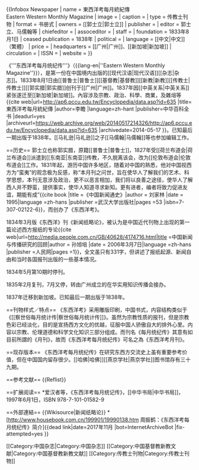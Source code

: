 {{Infobox Newspaper
| name                = 東西洋考每月統紀傳<br>Eastern Western Monthly Magazine
| image               = 
| caption             = 
| type                = 传教士刊物
| format              = 书册式
| owners              = [[郭士立|郭士立]]
| publisher           = 
| editor              = 郭士立、马儒翰等
| chiefeditor         = 
| assoceditor         = 
| staff               = 
| foundation          = 1833年8月1日
| ceased publication  = 1838年
| political           = 
| language            = [[中文|中文]]（繁體）
| price               = 
| headquarters        = [[广州|广州]]、[[新加坡|新加坡]]
| circulation         = 
| ISSN                = 
| website             = 
}}

《'''东西洋考每月统纪传'''》（{{lang-en|''Eastern Western Monthly Magazine''}}），是第一份在中国境内出版的[[现代汉语|现代汉语]][[杂志|杂志]]。1833年8月1日由[[普鲁士|普鲁士]][[基督教|基督教]][[新教|新教]][[传教士|传教士]][[郭实腊|郭实腊]]创刊于[[广州|广州]]。1837年因[[中英关系|中英关系]]紧张遂迁至[[新加坡|新加坡]]。內容涉及宗教、政治、科學、商業，及雜俎等<ref name="李瞻">{{cite web|url=http://ap6.pccu.edu.tw/Encyclopedia/data.asp?id=635 |title=東西洋考每月統紀傳 |author=李瞻 |language=zh-hant |publisher=中华百科全书 |deadurl=yes |archiveurl=https://web.archive.org/web/20140517214326/http://ap6.pccu.edu.tw/Encyclopedia/data.asp?id=635 |archivedate=2014-05-17 }}</ref>。已知最后一期出版于1838年。[[马礼逊|马礼逊]]之子[[马儒翰|马儒翰]]等也参加编辑工作。

==历史==
郭士立也称郭实腊，原籍[[普鲁士|普鲁士]]，1827年受[[荷兰布道会|荷兰布道会]]派遣到[[东南亚|东南亚]]传教，不久脱离该会，改为[[伦敦布道会|伦敦布道会]]工作。1831年起，游历中国许多地区，随着对中国的熟悉，他对中国视西方为“蛮夷”的观念极为反感，称“本月刊之问世，旨在使华人了解我们的艺术、科学思想，本刊无意涉及政治，更不以恶言相加，我们将以良善之途径，使华人了解西人并不野蛮，提供事实，使华人知道寻求新知。更有进者，编者将致力促进友谊，期能有成”<ref>{{cite book |title =《中国新闻通史》|author = 刘家林 |date = 1995|language =zh-hans |publisher =武汉大学出版社|pages =53 |isbn=7-307-02122-6}}</ref>，而创办了《东西洋考》。

1834年3月版《东西洋》刊《新闻纸略论》，被认为是中国近代刊物上出现的第一篇论述西方报纸的专论<ref>{{cite web|url=http://media.people.com.cn/GB/40628/4174716.html|title =中国新闻与传播研究的回顾|author = 孙旭培 |date = 2006年3月7日|language =zh-hans |publisher =人民网|pages =1}}</ref>，全文虽只有331字，但讲述了报纸起源、新闻自由和当时各国报刊出版的一些基本情况。

1834年5月第10期时停刊。

1835年2月复刊，7月又停，转由广州成立的在华实用知识传播会接办<ref name="李瞻"/>。

1837年迁移到新加坡。已知最后一期出版于1838年。

==刊物样式／特点==
《东西洋考》采用雕版印刷，中国书式，内容结构类似于《[[察世俗每月统计传|察世俗每月统计传]]》。虽然为宗教性质的报刊，但是宗教色彩已经淡化，目的是宣扬西方文化的优越，征服中国人骄傲自大的排外心里。内容以宗教、伦理道德和科学文化知识三部分组成。而刊名《每月统纪传》其意有如目前所謂的《月刊》，故而《东西洋考每月统纪传》可名之為《东西洋考月刊》。

==现存版本==
《东西洋考每月统纪传》在研究东西方交流史上虽有重要参考价值，但在中国国内留存很少。[[哈佛|哈佛]][[燕京学社|燕京学社]]图书馆存有三十九期。

==参考文献==
{{Reflist}}

==扩展阅读==
*爱汉者等，《东西洋考每月统记传》，[[中华书局|中华书局]]，1997年6月1日，ISBN 978-7-101-01582-9

==外部連結==
{{Wikisource|新闻纸略论}}
*[http://www.housebook.com.cn/199901/19990138.htm 周振鹤：《东西洋考每月统纪传》简介]{{dead link|date=2017年11月 |bot=InternetArchiveBot |fix-attempted=yes }}

[[Category:中国杂志|Category:中国杂志]]
[[Category:中国基督教新教文献|Category:中国基督教新教文献]]
[[Category:传教士刊物|Category:传教士刊物]]